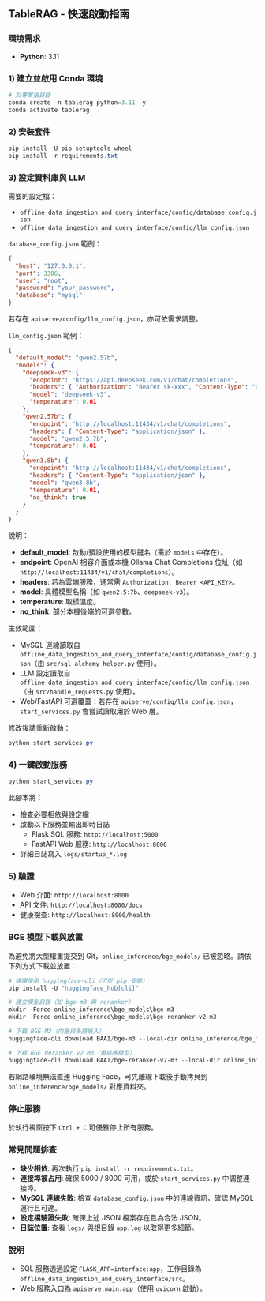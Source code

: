 ## TableRAG - 快速啟動指南

### 環境需求
- **Python**: 3.11
### 1) 建立並啟用 Conda 環境
```powershell
# 於專案根目錄
conda create -n tablerag python=3.11 -y
conda activate tablerag
```

### 2) 安裝套件
```powershell
pip install -U pip setuptools wheel
pip install -r requirements.txt
```

### 3) 設定資料庫與 LLM
需要的設定檔：
- `offline_data_ingestion_and_query_interface/config/database_config.json`
- `offline_data_ingestion_and_query_interface/config/llm_config.json`

`database_config.json` 範例：
```json
{
  "host": "127.0.0.1",
  "port": 3306,
  "user": "root",
  "password": "your_password",
  "database": "mysql"
}
```

若存在 `apiserve/config/llm_config.json`，亦可依需求調整。

`llm_config.json` 範例：
```json
{
  "default_model": "qwen2.57b",
  "models": {
    "deepseek-v3": {
      "endpoint": "https://api.deepseek.com/v1/chat/completions",
      "headers": { "Authorization": "Bearer sk-xxx", "Content-Type": "application/json" },
      "model": "deepseek-v3",
      "temperature": 0.01
    },
    "qwen2.57b": {
      "endpoint": "http://localhost:11434/v1/chat/completions",
      "headers": { "Content-Type": "application/json" },
      "model": "qwen2.5:7b",
      "temperature": 0.01
    },
    "qwen3.8b": {
      "endpoint": "http://localhost:11434/v1/chat/completions",
      "headers": { "Content-Type": "application/json" },
      "model": "qwen3:8b",
      "temperature": 0.01,
      "no_think": true
    }
  }
}
```

說明：
- **default_model**: 啟動/預設使用的模型鍵名（需於 `models` 中存在）。
- **endpoint**: OpenAI 相容介面或本機 Ollama Chat Completions 位址（如 `http://localhost:11434/v1/chat/completions`）。
- **headers**: 若為雲端服務，通常需 `Authorization: Bearer <API_KEY>`。
- **model**: 具體模型名稱（如 `qwen2.5:7b`、`deepseek-v3`）。
- **temperature**: 取樣溫度。
- **no_think**: 部分本機後端的可選參數。

生效範圍：
- MySQL 連線讀取自 `offline_data_ingestion_and_query_interface/config/database_config.json`（由 `src/sql_alchemy_helper.py` 使用）。
- LLM 設定讀取自 `offline_data_ingestion_and_query_interface/config/llm_config.json`（由 `src/handle_requests.py` 使用）。
- Web/FastAPI 可選覆蓋：若存在 `apiserve/config/llm_config.json`，`start_services.py` 會嘗試讀取用於 Web 層。

修改後請重新啟動：
```powershell
python start_services.py
```

### 4) 一鍵啟動服務
```powershell
python start_services.py
```
此腳本將：
- 檢查必要相依與設定檔
- 啟動以下服務並輸出即時日誌
  - Flask SQL 服務: `http://localhost:5000`
  - FastAPI Web 服務: `http://localhost:8000`
- 詳細日誌寫入 `logs/startup_*.log`

### 5) 驗證
- Web 介面: `http://localhost:8000`
- API 文件: `http://localhost:8000/docs`
- 健康檢查: `http://localhost:8000/health`

### BGE 模型下載與放置
為避免將大型權重提交到 Git，`online_inference/bge_models/` 已被忽略。請依下列方式下載並放置：

```powershell
# 建議使用 huggingface-cli（可從 pip 安裝）
pip install -U "huggingface_hub[cli]"

# 建立模型目錄（如 bge-m3 與 reranker）
mkdir -Force online_inference\bge_models\bge-m3
mkdir -Force online_inference\bge_models\bge-reranker-v2-m3

# 下載 BGE-M3（向量與多語嵌入）
huggingface-cli download BAAI/bge-m3 --local-dir online_inference/bge_models/bge-m3 --local-dir-use-symlinks False

# 下載 BGE Reranker v2 M3（重排序模型）
huggingface-cli download BAAI/bge-reranker-v2-m3 --local-dir online_inference/bge_models/bge-reranker-v2-m3 --local-dir-use-symlinks False
```

若網路環境無法直連 Hugging Face，可先離線下載後手動拷貝到 `online_inference/bge_models/` 對應資料夾。

### 停止服務
於執行視窗按下 `Ctrl + C` 可優雅停止所有服務。

### 常見問題排查
- **缺少相依**: 再次執行 `pip install -r requirements.txt`。
- **連接埠被占用**: 確保 5000 / 8000 可用，或於 `start_services.py` 中調整連接埠。
- **MySQL 連線失敗**: 檢查 `database_config.json` 中的連線資訊，確認 MySQL 運行且可達。
- **設定檔驗證失敗**: 確保上述 JSON 檔案存在且為合法 JSON。
- **日誌位置**: 查看 `logs/` 與根目錄 `app.log` 以取得更多細節。

### 說明
- SQL 服務透過設定 `FLASK_APP=interface:app`，工作目錄為 `offline_data_ingestion_and_query_interface/src`。
- Web 服務入口為 `apiserve.main:app`（使用 `uvicorn` 啟動）。
